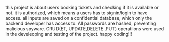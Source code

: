 this project is about users booking tickets and checking if it is available or not. it is authorized, which means a users has to signin/login to have access. 
all inputs are saved on a confidential database, which only the backend developer has access to. All passwords are hashed, preventing malicious spyware. CRUD(ET, UPDATE,DELETE
,PUT) operatiions were used in the develeoping and testing of the project.
happy coding!!!
